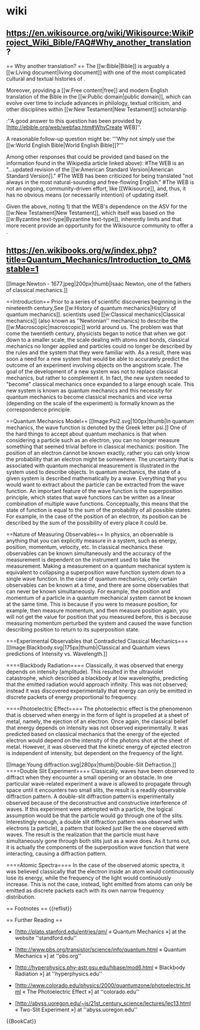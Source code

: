 # wiki

## https://en.wikisource.org/wiki/Wikisource:WikiProject_Wiki_Bible/FAQ#Why_another_translation?

== Why another translation? ==
The [[w:Bible|Bible]] is arguably a [[w:Living document|living document]] with one of the most complicated cultural and textual histories of .

Moreover, providing a [[w:Free content|free]] and modern English translation of the Bible in the [[w:Public domain|public domain]], which can evolve over time to include advances in philology, textual criticism, and other disciplines within [[w:New Testament|New Testament]] scholarship


:''A good answer to this question has been provided by [http://ebible.org/web/webfaq.htm#WhyCreate WEB]''.

A reasonable follow-up question might be: '''Why not simply use the [[w:World English Bible|World English Bible]]?'''

Among other responses that could be provided (and based on the information found in the Wikipedia article linked above):
#The WEB is an "...updated revision of the [[w:American Standard Version|American Standard Version]]."
#The WEB has been criticized for being translated "not always in the most natural-sounding and free-flowing English."
#The WEB is not an ongoing, community-driven effort, like [[Wikisource]], and, thus, it has no obvious means (or necessarily intention) of updating itself.



Given the above, noting 1) that the WEB's dependence on the ASV for the [[w:New Testament|New Testament]], which itself was based on the [[w:Byzantine text-type|Byzantine text-type]], inherently limits  and that more recent  provide an opportunity for the Wikisource community to offer a .


## https://en.wikibooks.org/w/index.php?title=Quantum_Mechanics/Introduction_to_QM&stable=1
[[Image:Newton - 1677.jpeg|200px|thumb|Isaac Newton, one of the fathers of classical mechanics.]]

==Introduction==
Prior to a series of scientific discoveries beginning in the nineteenth century,<ref>See [[w:History of quantum mechanics|History of quantum mechanics]].</ref> scientists used [[w:Classical mechanics|Classical mechanics]] (also known as ''Newtonian'' mechanics) to describe the [[w:Macroscopic|macroscopic]] world around us. The problem was that come the twentieth century, physicists began to notice that when we got down to a smaller scale, the scale dealing with atoms and bonds, classical mechanics no longer applied and particles could no longer be described by the rules and the system that they were familiar with. As a result, there was soon a need for a new system that would be able to accurately predict the outcome of an experiment involving objects on the angstrom scale. The goal of the development of a new system was not to replace classical mechanics, but rather to complement it. In fact, the new system needed to "become" classical mechanics once expanded to a large enough scale. This new system is known as quantum mechanics and this necessity for quantum mechanics to become classical mechanics and vice versa (depending on the scale of the experiment) is formally known as the correspondence principle.

==Quantum Mechanics Model==
[[Image:Psi2.svg|100px|thumb|In quantum mechanics, the wave function is denoted by the Greek letter psi.]]
One of the hard things to accept about quantum mechanics is that when considering a particle such as an electron, you can no longer measure something that seemed trivial before in classical mechanics: position.  The position of an electron cannot be known exactly, rather you can only know the probability that an electron might be somewhere.  The uncertainty that is associated with quantum mechanical measurement is illustrated in the system used to describe objects.  In quantum mechanics, the state of a given system is described mathematically  by a wave.  Everything that you would want to extract about the particle can be extracted from the wave function.  An important feature of the wave function is the superposition principle, which states that wave functions can be written as a linear combination of multiple wave functions.  Conceptually, this means that the state of function is equal to the sum of the probability of all possible states.  For example, in the case of the position of an electron, its position can be described by the sum of the possibility of every place it could be.

==Nature of Measuring Observables==
In physics, an observable is anything that you can explicitly measure in a system, such as energy, position, momentum, velocity, etc.  In classical mechanics these observables can be known simultaneously and the accuracy of the measurement is dependent on the instrument used to take the measurement.  Making a measurement on a quantum mechanical system is equivalent to collapsing a superposition wave function system down to a single wave function.  In the case of quantum mechanics, only certain observables can be known at a time, and there are some observables that can never be known simultaneously.  For example, the position and momentum of a particle in a quantum mechanical system cannot be known at the same time.  This is because if you were to measure position, for example, then measure momentum, and then measure position again, you will not get the value for position that you measured before, this is because measuring momentum perturbed the system and caused the wave function describing position to return to its superposition state. 

===Experimental Observables that Contradicted Classical Mechanics===
[[Image:Blackbody.svg|175px|thumb|Classical and Quantum views predictions of Intensity vs. Wavelength.]]

====Blackbody Radiation====
Classically, it was observed that energy depends on intensity (amplitude).  This resulted in the ultraviolet catastrophe, which described a blackbody at low wavelengths, predicting that the emitted radiation would approach infinity.  This was not observed; instead it was discovered experimentally that energy can only be emitted in discrete packets of energy proportional to frequency.

====Photoelectric Effect====
The photoelectric effect is the phenomenon that is observed when energy in the form of light is propelled at a sheet of metal, namely, the ejection of an electron.  Once again,  the classical belief that energy depends on intensity was not observed experimentally.  It was predicted based on classical mechanics that the energy of the ejected electron would depend on the intensity of the photons shot at the sheet of metal.  However, it was observed that the kinetic energy of ejected electron is independent of intensity, but dependent on the frequency of the light.  

[[Image:Young diffraction.svg|280px|thumb|Double-Slit Defraction.]]
====Double Slit Experiment====
Classically, waves have been observed to diffract when they encounter a small opening or an obstacle. In one particular wave-related experiment a wave is allowed to propagate through space until it encounters two small slits, the result is a readily observable diffraction pattern. A double-slit diffraction pattern is experimentally observed because of the deconstructive and constructive interference of waves.  If this experiment were attempted with a particle, the logical assumption would be that the particle would go through one of the slits.  Interestingly enough, a double slit diffraction pattern was observed with electrons (a particle), a pattern that looked just like the one observed with waves.  The result is the realization that the particle must have simultaneously gone through both slits just as a wave does.  As it turns out, it is actually the components of the superposition wave function that were interacting, causing a diffraction pattern.

====Atomic Spectra====
In the case of the observed atomic spectra, it was believed classically that the electron inside an atom would continuously lose its energy, while the frequency of the light would continuously increase. This is not the case, instead, light emitted from atoms can only be emitted as discrete packets each with its own narrow frequency distribution.

== Footnotes ==
{{reflist}}

== Further Reading ==

* [http://plato.stanford.edu/entries/qm/ « Quantum Mechanics »] at the website ''standford.edu''

* [http://www.pbs.org/transistor/science/info/quantum.html « Quantum Mechanics »] at ''pbs.org''

* [http://hyperphysics.phy-astr.gsu.edu/hbase/mod6.html « Blackbody Radiation »] at ''hyperphysics.edu''

* [http://www.colorado.edu/physics/2000/quantumzone/photoelectric.html « The Photoelectric Effect »] at ''colorado.edu''

* [http://abyss.uoregon.edu/~js/21st_century_science/lectures/lec13.html « Two-Slit Experiment »] at ''abyss.uoregon.edu''

{{BookCat}}
